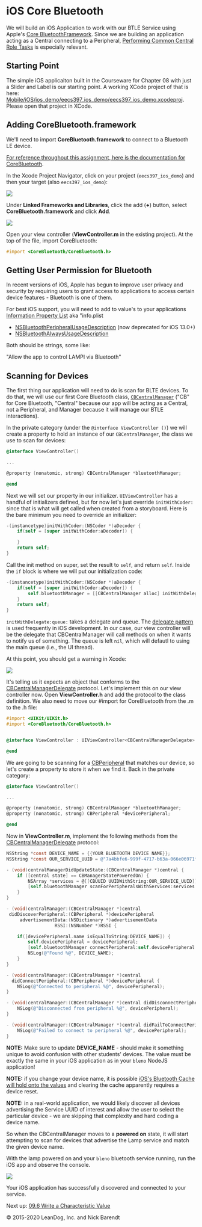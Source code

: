# iOS Core Bluetooth

We will build an iOS Application to work with our BTLE Service using Apple's [Core BluetoothFramework](https://developer.apple.com/library/content/documentation/NetworkingInternetWeb/Conceptual/CoreBluetooth_concepts/AboutCoreBluetooth/Introduction.html#//apple_ref/doc/uid/TP40013257-CH1-SW1).  Since we are building an application acting as a Central connecting to a Peripheral, [Performing Common Central Role Tasks](https://developer.apple.com/library/content/documentation/NetworkingInternetWeb/Conceptual/CoreBluetooth_concepts/PerformingCommonCentralRoleTasks/PerformingCommonCentralRoleTasks.html#//apple_ref/doc/uid/TP40013257-CH3-SW1) is especially relevant.

## Starting Point

The simple iOS applicaiton built in the Courseware for Chapter 08 with just a Slider and Label is our starting point.  A working XCode project of that is here: [Mobile/iOS/ios_demo/eecs397_ios_demo/eecs397_ios_demo.xcodeproj](../Mobile/iOS/ios_demo/eecs397_ios_demo/eecs397_ios_demo.xcodeproj).  Please open that project in XCode.


## Adding CoreBluetooth.framework

We'll need to import **CoreBluetooth.framework** to connect to a Bluetooth LE device. 

[For reference throughout this assignment, here is the documentation for CoreBluetooth](https://developer.apple.com/library/ios/documentation/CoreBluetooth/Reference/CoreBluetooth_Framework/). 

In the Xcode Project Navigator, click on your project (`eecs397_ios_demo`) and then your target (also `eecs397_ios_demo`):

![](Images/project_target.png)

Under **Linked Frameworks and Libraries**, click the add (**+**) button, select **CoreBluetooth.framework** and click **Add**.

![](Images/core_bluetooth.png)

Open your view controller (**ViewController.m** in the existing project). At the top of the file, import CoreBluetooth:

```Objective-C
#import <CoreBluetooth/CoreBluetooth.h>
```

## Getting User Permission for Bluetooth

In recent versions of iOS, Apple has begun to improve user privacy and security by requiring users to grant access to applications to access certain device features - Bluetooth is one of them.

For best iOS support, you will need to add to value's to your applications [Information Property List](https://developer.apple.com/documentation/bundleresources/information_property_list?language=objc) aka "info.plist

* [NSBluetoothPeripheralUsageDescription](https://developer.apple.com/documentation/bundleresources/information_property_list/nsbluetoothperipheralusagedescription) (now deprecated for iOS 13.0+)
* [NSBluetoothAlwaysUsageDescription](https://developer.apple.com/documentation/bundleresources/information_property_list/nsbluetoothalwaysusagedescription?language=objc)

Both should be strings, some like: 

"Allow the app to control LAMPI via Bluetooth"

## Scanning for Devices

The first thing our application will need to do is scan for BLTE devices.  To do that, we will use our first Core Bluetooth class, [`CBCentralManager`](https://developer.apple.com/reference/corebluetooth/cbcentralmanager) ("CB" for Core Bluetooth, "Central" because our app will be acting as a Central, not a Peripheral, and Manager because it will manage our BTLE interactions).

In the private category (under the `@interface ViewController ()`) we will create a property to hold an instance of our `CBCentralManager`, the class we use to scan for devices:

```Objective-C
@interface ViewController()

...

@property (nonatomic, strong) CBCentralManager *bluetoothManager;

@end
```

Next we will set our property in our initializer. `UIViewController` has a handful of initializers defined, but for now let's just override `initWithCoder:` since that is what will get called when created from a storyboard. Here is the bare minimum you need to override an initializer:

```Objective-C
-(instancetype)initWithCoder:(NSCoder *)aDecoder {
    if(self = [super initWithCoder:aDecoder]) {

    }
    return self;
}
```

Call the init method on super, set the result to `self`, and return `self`. Inside the `if` block is where we will put our initialization code:

```Objective-C
-(instancetype)initWithCoder:(NSCoder *)aDecoder {
    if(self = [super initWithCoder:aDecoder]) {
        self.bluetoothManager = [[CBCentralManager alloc] initWithDelegate:self queue:nil];
    }
    return self;
}
```

`initWithDelegate:queue:` takes a delegate and queue. The [delegate pattern](https://developer.apple.com/library/content/documentation/General/Conceptual/CocoaEncyclopedia/DelegatesandDataSources/DelegatesandDataSources.html) is used frequently in iOS development. In our case, our view controller will be the delegate that CBCentralManager will call methods on when it wants to notify us of something. The queue is left `nil`, which will defautl to using the main queue (i.e., the UI thread).

At this point, you should get a warning in Xcode:

![](Images/delegate_warning.png)

It's telling us it expects an object that conforms to the [CBCentralManagerDelegate](https://developer.apple.com/library/ios/documentation/CoreBluetooth/Reference/CBCentralManagerDelegate_Protocol/) protocol. Let's implement this on our view controller now. Open **ViewController.h** and add the protocol to the class definition. We also need to move our #import for CoreBluetooth from the .m to the .h file:

```Objective-C
#import <UIKit/UIKit.h>
#import <CoreBluetooth/CoreBluetooth.h>


@interface ViewController : UIViewController<CBCentralManagerDelegate>

@end
```

We are going to be scanning for a [CBPeripheral](https://developer.apple.com/library/ios/documentation/CoreBluetooth/Reference/CBPeripheral_Class/index.html#//apple_ref/doc/c_ref/CBPeripheral) that matches our device, so let's create a property to store it when we find it. Back in the private category:

```Objective-C
@interface ViewController()

...

@property (nonatomic, strong) CBCentralManager *bluetoothManager;
@property (nonatomic, strong) CBPeripheral *devicePeripheral;

@end
```

Now in **ViewController.m**, implement the following methods from the [CBCentralManagerDelegate](https://developer.apple.com/library/ios/documentation/CoreBluetooth/Reference/CBCentralManagerDelegate_Protocol/) protocol:

```Objective-C
NSString *const DEVICE_NAME = {{YOUR BLUETOOTH DEVICE NAME}};
NSString *const OUR_SERVICE_UUID = @"7a4bbfe6-999f-4717-b63a-066e06971f59";

- (void)centralManagerDidUpdateState:(CBCentralManager *)central {
    if ([central state] == CBManagerStatePoweredOn) {
        NSArray *services = @[[CBUUID UUIDWithString:OUR_SERVICE_UUID]];
        [self.bluetoothManager scanForPeripheralsWithServices:services options:nil];
    }
}

- (void)centralManager:(CBCentralManager *)central
 didDiscoverPeripheral:(CBPeripheral *)devicePeripheral
     advertisementData:(NSDictionary *)advertisementData
                  RSSI:(NSNumber *)RSSI {

    if([devicePeripheral.name isEqualToString:DEVICE_NAME]) {
        self.devicePeripheral = devicePeripheral;
        [self.bluetoothManager connectPeripheral:self.devicePeripheral options:nil];
        NSLog(@"Found %@", DEVICE_NAME);
    }
}

- (void)centralManager:(CBCentralManager *)central
  didConnectPeripheral:(CBPeripheral *)devicePeripheral {
    NSLog(@"Connected to peripheral %@", devicePeripheral);
}

- (void)centralManager:(CBCentralManager *)central didDisconnectPeripheral:(CBPeripheral *)devicePeripheral error:(NSError *)error {
    NSLog(@"Disconnected from peripheral %@", devicePeripheral);
}

- (void)centralManager:(CBCentralManager *)central didFailToConnectPeripheral:(CBPeripheral *)devicePeripheral error:(NSError *)error {
    NSLog(@"Failed to connect to peripheral %@", devicePeripheral);
}
```

**NOTE:** Make sure to update **DEVICE_NAME** - should make it something unique to avoid confusion with other students' devices.  The value must be exactly the same in your iOS application as in your `bleno` NodeJS application!  

**NOTE:** if you change your device name, it is possible [iOS's Bluetooth Cache will hold onto the values](https://forums.developer.apple.com/thread/19381) and clearing the cache apparently requires a device reset.


**NOTE:** in a real-world application, we would likely discover all devices advertising the Service UUID of interest and allow the user to select the particular device - we are skipping that complexity and hard coding a device name.

 
So when the CBCentralManager moves to a **powered on** state, it will start attempting to scan for devices that advertise the Lamp service and match the given device name. 

With the lamp powered on and your `bleno` bluetooth service running, run the iOS app and observe the console.

![](Images/connected_peripheral.png)

Your iOS application has successfully discovered and connected to your service.

Next up: [09.6 Write a Characteristic Value](../09.6_Write_a_Characteristic_Value/README.md)

&copy; 2015-2020 LeanDog, Inc. and Nick Barendt
